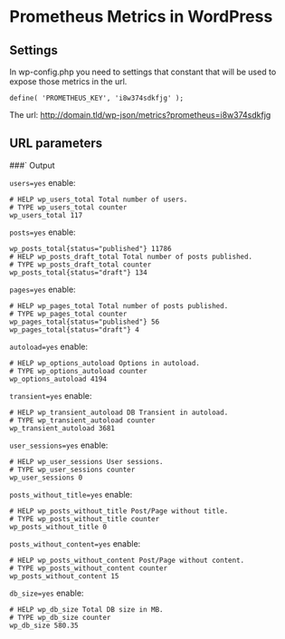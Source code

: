 # Prometheus Metrics in WordPress

## Settings  

In wp-config.php you need to settings that constant that will be used to expose those metrics in the url.

`define( 'PROMETHEUS_KEY', 'i8w374sdkfjg' );`

The url: http://domain.tld/wp-json/metrics?prometheus=i8w374sdkfjg

## URL parameters

###` Output

`users=yes` enable:
```
# HELP wp_users_total Total number of users.
# TYPE wp_users_total counter
wp_users_total 117
```

`posts=yes` enable:
```
wp_posts_total{status="published"} 11786
# HELP wp_posts_draft_total Total number of posts published.
# TYPE wp_posts_draft_total counter
wp_posts_total{status="draft"} 134
```

`pages=yes` enable:
```
# HELP wp_pages_total Total number of posts published.
# TYPE wp_pages_total counter
wp_pages_total{status="published"} 56
wp_pages_total{status="draft"} 4
```

`autoload=yes` enable:
```
# HELP wp_options_autoload Options in autoload.
# TYPE wp_options_autoload counter
wp_options_autoload 4194
```

`transient=yes` enable:
```
# HELP wp_transient_autoload DB Transient in autoload.
# TYPE wp_transient_autoload counter
wp_transient_autoload 3681
```

`user_sessions=yes` enable:
```
# HELP wp_user_sessions User sessions.
# TYPE wp_user_sessions counter
wp_user_sessions 0
```

`posts_without_title=yes` enable:
```
# HELP wp_posts_without_title Post/Page without title.
# TYPE wp_posts_without_title counter
wp_posts_without_title 0
```

`posts_without_content=yes` enable:
```
# HELP wp_posts_without_content Post/Page without content.
# TYPE wp_posts_without_content counter
wp_posts_without_content 15
```

`db_size=yes` enable:
```
# HELP wp_db_size Total DB size in MB.
# TYPE wp_db_size counter
wp_db_size 580.35
```

